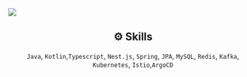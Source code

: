 

<img src="https://capsule-render.vercel.app/api?type=Waving&color=auto&height=300&section=header&text=Seo%20Jemin&fontSize=90" />

  <div align="center">
    
 ## ⚙️ Skills
  
  </div>

  <div align="center">

  `Java`, `Kotlin`,`Typescript`, `Nest.js`, `Spring`, `JPA`, `MySQL`, `Redis`, `Kafka`, `Kubernetes`, `Istio`,`ArgoCD` 
  
  
 
  
  </div>
    

  <div align="center">

  </div>








